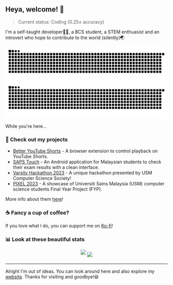 ## Heya, welcome! 👋

> Current status: Coding (0.25± accuracy)

I'm a self-taught developer👨‍💻, a BCS student, a STEM enthuasist and an introvert who hope to contribute to the world (silently)🌏

![github contribution grid snake animation](https://raw.githubusercontent.com/ynshung/ynshung/output/github-contribution-grid-snake-dark.svg#gh-dark-mode-only)![github contribution grid snake animation](https://raw.githubusercontent.com/ynshung/ynshung/output/github-contribution-grid-snake.svg#gh-light-mode-only)

While you're here...

### 📂 Check out my projects

* [Better YouTube Shorts](https://github.com/ynshung/better-yt-shorts) - A browser extension to control playback on YouTube Shorts.
* [SAPS Touch](https://play.google.com/store/apps/details?id=com.ynshung.sapstouch) - An Android application for Malaysian students to check their exam results with a clean interface.
* [Varsity Hackathon 2023](http://vhackusm.com/) - A unique hackathon presented by USM Computer Science Society!
* [PIXEL 2023](https://pixel.usm.my/) - A showcase of Universiti Sains Malaysia (USM) computer science students Final Year Project (FYP).

More info about them [here](https://ynshung.com/projects)!

### ☕ Fancy a cup of coffee?
If you love what I do, you can support me on [Ko-fi](https://ko-fi.com/ynshung)!

### 📊 Look at these beautiful stats

<div align="center">
<img align="center" style="margin-bottom: 1em" src="https://github-readme-stats.vercel.app/api?username=ynshung&theme=slateorange&count_private=true&show_icons=true&include_all_commits=true" />
<img align="center" src="https://github-readme-stats.vercel.app/api/top-langs/?username=ynshung&theme=slateorange&layout=compact&langs_count=6" />
</div>

---

Alright I'm out of ideas. You can look around here and also explore my [website](https://ynshung.com). Thanks for visiting and goodbye!😆
